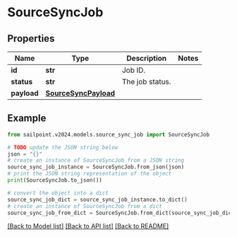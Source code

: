 # SourceSyncJob


## Properties

Name | Type | Description | Notes
------------ | ------------- | ------------- | -------------
**id** | **str** | Job ID. | 
**status** | **str** | The job status. | 
**payload** | [**SourceSyncPayload**](SourceSyncPayload.md) |  | 

## Example

```python
from sailpoint.v2024.models.source_sync_job import SourceSyncJob

# TODO update the JSON string below
json = "{}"
# create an instance of SourceSyncJob from a JSON string
source_sync_job_instance = SourceSyncJob.from_json(json)
# print the JSON string representation of the object
print(SourceSyncJob.to_json())

# convert the object into a dict
source_sync_job_dict = source_sync_job_instance.to_dict()
# create an instance of SourceSyncJob from a dict
source_sync_job_from_dict = SourceSyncJob.from_dict(source_sync_job_dict)
```
[[Back to Model list]](../README.md#documentation-for-models) [[Back to API list]](../README.md#documentation-for-api-endpoints) [[Back to README]](../README.md)


